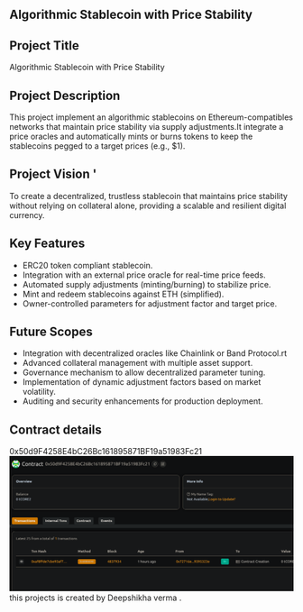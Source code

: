 ## Algorithmic Stablecoin with Price Stability

## Project Title
Algorithmic Stablecoin with Price Stability

## Project Description


This project  implement an algorithmic stablecoins on Ethereum-compatibles networks that maintain price stability via supply adjustments.It integrate a price oracles and automatically mints or burns tokens to keep the stablecoins pegged to a target prices (e.g., $1).

## Project Vision '

To create a decentralized, trustless stablecoin that maintains price stability  without relying on collateral alone, providing a scalable and resilient digital currency.

## Key Features
- ERC20 token compliant stablecoin.
- Integration with an external price oracle for real-time price feeds.
- Automated supply adjustments (minting/burning) to stabilize price.
- Mint and redeem stablecoins against ETH (simplified).
- Owner-controlled parameters for adjustment factor and target price.

## Future Scopes
- Integration with decentralized oracles like Chainlink or Band Protocol.rt
- Advanced collateral management with multiple asset support.
- Governance mechanism to allow decentralized parameter tuning.
- Implementation of dynamic adjustment factors based on market volatility.
- Auditing and security enhancements for production deployment.

## Contract details
0x50d9F4258E4bC26Bc161895871BF19a51983Fc21![alt text](image.png)
this projects is created by Deepshikha verma .
